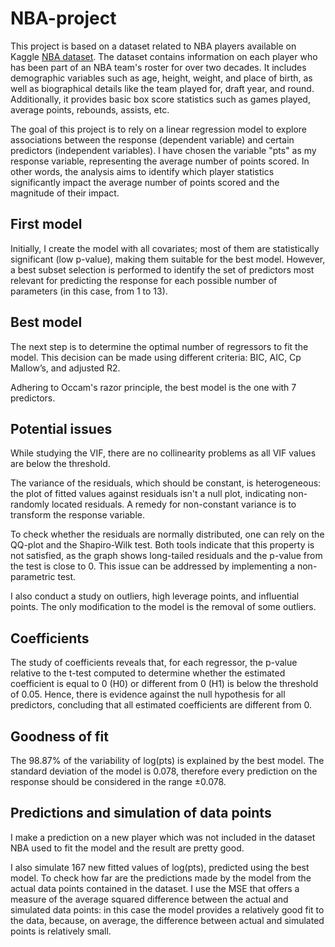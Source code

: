 # NBA-project

This project is based on a dataset related to NBA players available on Kaggle [NBA dataset](https://www.kaggle.com/datasets/justinas/nba-players-data). The dataset contains information on each player who has been part of an NBA team's roster for over two decades. It includes demographic variables such as age, height, weight, and place of birth, as well as biographical details like the team played for, draft year, and round. Additionally, it provides basic box score statistics such as games played, average points, rebounds, assists, etc.

The goal of this project is to rely on a linear regression model to explore associations between the response (dependent variable) and certain predictors (independent variables). I have chosen the variable "pts" as my response variable, representing the average number of points scored. In other words, the analysis aims to identify which player statistics significantly impact the average number of points scored and the magnitude of their impact.

## First model

Initially, I create the model with all covariates; most of them are statistically significant (low p-value), making them suitable for the best model. However, a best subset selection is performed to identify the set of predictors most relevant for predicting the response for each possible number of parameters (in this case, from 1 to 13).

## Best model

The next step is to determine the optimal number of regressors to fit the model. This decision can be made using different criteria: BIC, AIC, Cp Mallow’s, and adjusted R2.

Adhering to Occam's razor principle, the best model is the one with 7 predictors.

## Potential issues

While studying the VIF, there are no collinearity problems as all VIF values are below the threshold.

The variance of the residuals, which should be constant, is heterogeneous: the plot of fitted values against residuals isn't a null plot, indicating non-randomly located residuals. A remedy for non-constant variance is to transform the response variable.

To check whether the residuals are normally distributed, one can rely on the QQ-plot and the Shapiro-Wilk test. Both tools indicate that this property is not satisfied, as the graph shows long-tailed residuals and the p-value from the test is close to 0. This issue can be addressed by implementing a non-parametric test.

I also conduct a study on outliers, high leverage points, and influential points. The only modification to the model is the removal of some outliers.

## Coefficients

The study of coefficients reveals that, for each regressor, the p-value relative to the t-test computed to determine whether the estimated coefficient is equal to 0 (H0) or different from 0 (H1) is below the threshold of 0.05. Hence, there is evidence against the null hypothesis for all predictors, concluding that all estimated coefficients are different from 0.

## Goodness of fit

The 98.87% of the variability of log(pts) is explained by the best model. The standard deviation of the model is 0.078, therefore every prediction on the response should be considered in the range ±0.078.

## Predictions and simulation of data points

I make a prediction on a new player which was not included in the dataset NBA used to fit the model and the result are pretty good.

I also simulate 167 new fitted values of log(pts), predicted using the best model. To check how far are the predictions made by the model from the actual data points contained in the dataset. I use the MSE that offers a measure of the average squared difference between the actual and simulated data points: in this case the model provides a relatively good fit to the data, because, on average, the difference between actual and simulated points is relatively small.

